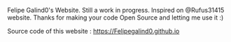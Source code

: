 Felipe Galind0's Website. Still a work in progress. Inspired on @Rufus31415 website. Thanks for making your code Open Source and letting me use it :)

Source code of this website : https://Felipegalind0.github.io
